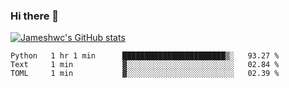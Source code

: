 ### Hi there 👋

[![Jameshwc's GitHub stats](https://github-readme-stats.vercel.app/api?username=jameshwc)](https://github.com/anuraghazra/github-readme-stats)

<!--START_SECTION:waka-->
```text
Python   1 hr 1 min      ███████████████████████▒░   93.27 % 
Text     1 min           ▓░░░░░░░░░░░░░░░░░░░░░░░░   02.84 % 
TOML     1 min           ▓░░░░░░░░░░░░░░░░░░░░░░░░   02.39 % 
```
<!--END_SECTION:waka-->